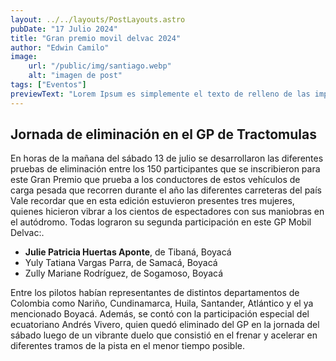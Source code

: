 ```yaml
---
layout: ../../layouts/PostLayouts.astro
pubDate: "17 Julio 2024"
title: "Gran premio movil delvac 2024"
author: "Edwin Camilo"
image:
    url: "/public/img/santiago.webp"
    alt: "imagen de post"
tags: ["Eventos"]
previewText: "Lorem Ipsum es simplemente el texto de relleno de las imprentas y archivos de texto. Lorem Ipsum ha sido el texto de relleno estándar de las industrias desde el año 1500, cuando un impresor"
---
```


<h2 class="title-blog md:my-8 sm:my-4">Jornada de eliminación en el GP de Tractomulas </h2>

<span class="text-blog"> En horas de la mañana del sábado 13 de julio se desarrollaron las diferentes pruebas de eliminación entre los 150 participantes que se inscribieron para este Gran Premio que prueba a los conductores de estos vehículos de carga pesada que recorren durante el año las diferentes carreteras del país <br>
Vale recordar que en esta edición estuvieron presentes tres mujeres, quienes hicieron vibrar a los cientos de espectadores con sus maniobras en el autódromo. Todas lograron su segunda participación en este GP Mobil Delvac:.<span>


<span class="text-blog flex flex-col my-8">
 <ul>
    <li><strong>Julie Patricia Huertas Aponte</strong>, de Tibaná, Boyacá</li>
    <li>Yuly Tatiana Vargas Parra, de Samacá, Boyacá</li>
    <li>Zully Mariane Rodríguez, de Sogamoso, Boyacá</li>
 </ul>

<span>

<span class="text-blog flex flex-col my-8">
Entre los pilotos habían representantes de distintos departamentos de Colombia como Nariño, Cundinamarca, Huila, Santander, Atlántico y el ya mencionado Boyacá. Además, se contó con la participación especial del ecuatoriano Andrés Vivero, quien quedó eliminado del GP en la jornada del sábado luego de un vibrante duelo que consistió en el frenar y acelerar en diferentes tramos de la pista en el menor tiempo posible.
    
<span>